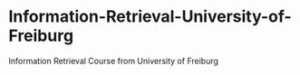 # Information-Retrieval-University-of-Freiburg
Information Retrieval Course from University of Freiburg
